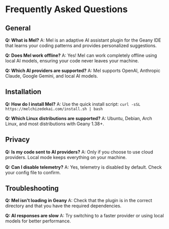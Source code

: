 # Frequently Asked Questions

## General

**Q: What is Mel?**
A: Mel is an adaptive AI assistant plugin for the Geany IDE that learns your coding patterns and provides personalized suggestions.

**Q: Does Mel work offline?**
A: Yes! Mel can work completely offline using local AI models, ensuring your code never leaves your machine.

**Q: Which AI providers are supported?**
A: Mel supports OpenAI, Anthropic Claude, Google Gemini, and local AI models.

## Installation

**Q: How do I install Mel?**
A: Use the quick install script: `curl -sSL https://melchizedekai.com/install.sh | bash`

**Q: Which Linux distributions are supported?**
A: Ubuntu, Debian, Arch Linux, and most distributions with Geany 1.38+.

## Privacy

**Q: Is my code sent to AI providers?**
A: Only if you choose to use cloud providers. Local mode keeps everything on your machine.

**Q: Can I disable telemetry?**
A: Yes, telemetry is disabled by default. Check your config file to confirm.

## Troubleshooting

**Q: Mel isn't loading in Geany**
A: Check that the plugin is in the correct directory and that you have the required dependencies.

**Q: AI responses are slow**
A: Try switching to a faster provider or using local models for better performance.
